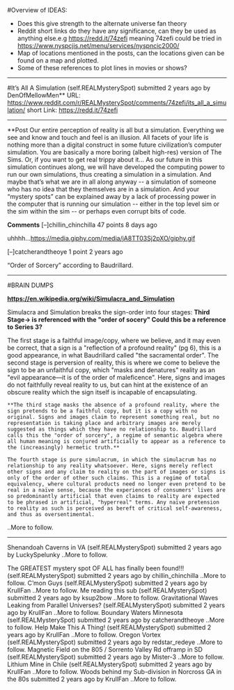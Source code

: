 #Overview of IDEAS: 
* Does this give strength to the alternate universe fan theory
* Reddit short links do they have any significance, can they be used as anything else.e.g  https://redd.it/74zefi
   meaning 74zefi could be tried in https://www.nyspcjis.net/menu/services/nyspncic2000/ 
* Map of locations mentioned in the posts, can the locations given can be found on a map and plotted.
* Some of these references to plot lines in movies or shows?

---

#It’s All A Simulation (self.REALMysterySpot) submitted 2 years ago by DenOfMellowMen**
URL: https://www.reddit.com/r/REALMysterySpot/comments/74zefi/its_all_a_simulation/
short Link: https://redd.it/74zefi

---

**Post
Our entire perception of reality is all but a simulation. 
Everything we see and know and touch and feel is an illusion. 
All facets of your life is nothing more than a digital construct in some future civilization’s computer simulation. 
You are basically a more boring (albeit high-res) version of The Sims. 
Or, if you want to get real trippy about it... As our future in this simulation continues along, 
we will have developed the computing power to run our own simulations, thus creating a simulation in a simulation. 
And maybe that’s what we are in all along anyway 
-- a simulation of someone who has no idea that they themselves are in a simulation. 
And your “mystery spots” can be explained away by a lack of processing power in the computer that is running our simulation 
-- either in the top level sim or the sim within the sim 
-- or perhaps even corrupt bits of code.

**Comments**
[–]chillin_chinchilla 47 points 8 days ago 

uhhhh...https://media.giphy.com/media/jA8TT03Sj2pXO/giphy.gif

[–]catcherandtheoye 1 point 2 years ago 

“Order of Sorcery” according to Baudrillard.

---

#BRAIN DUMPS

**https://en.wikipedia.org/wiki/Simulacra_and_Simulation**

Simulacra and Simulation breaks the sign-order into four stages: **Third Stage-> is referenced with the "order of socery" Could this be a reference to Series 3?**

The first stage is a faithful image/copy, where we believe, and it may even be correct, that a sign is a "reflection of a profound reality" (pg 6), this is a good appearance, in what Baudrillard called "the sacramental order".
    The second stage is perversion of reality, this is where we come to believe the sign to be an unfaithful copy, which "masks and denatures" reality as an "evil appearance—it is of the order of maleficence". Here, signs and images do not faithfully reveal reality to us, but can hint at the existence of an obscure reality which the sign itself is incapable of encapsulating.
    
    **The third stage masks the absence of a profound reality, where the sign pretends to be a faithful copy, but it is a copy with no original. Signs and images claim to represent something real, but no representation is taking place and arbitrary images are merely suggested as things which they have no relationship to. Baudrillard calls this the "order of sorcery", a regime of semantic algebra where all human meaning is conjured artificially to appear as a reference to the (increasingly) hermetic truth.**
    
    The fourth stage is pure simulacrum, in which the simulacrum has no relationship to any reality whatsoever. Here, signs merely reflect other signs and any claim to reality on the part of images or signs is only of the order of other such claims. This is a regime of total equivalency, where cultural products need no longer even pretend to be real in a naïve sense, because the experiences of consumers' lives are so predominantly artificial that even claims to reality are expected to be phrased in artificial, "hyperreal" terms. Any naïve pretension to reality as such is perceived as bereft of critical self-awareness, and thus as oversentimental.
    

..More to follow.

---


Shenandoah Caverns in VA (self.REALMysterySpot) submitted 2 years ago by LuckySpelunky
..More to follow.

The GREATEST mystery spot OF ALL has finally been found!!! (self.REALMysterySpot) submitted 2 years ago by chillin_chinchilla
..More to follow.
C’mon Guys (self.REALMysterySpot) submitted 2 years ago by KrullFan
..More to follow.
Me reading this sub (self.REALMysterySpot) submitted 2 years ago by ksup2bow
..More to follow.
Gravitational Waves Leaking from Parallel Universes? (self.REALMysterySpot) submitted 2 years ago by KrullFan
..More to follow.
Boundary Waters Minnesota (self.REALMysterySpot) submitted 2 years ago by catcherandtheoye
..More to follow.
Help Make This A Thing! (self.REALMysterySpot) submitted 2 years ago by KrullFan
..More to follow.
Oregon Vortex (self.REALMysterySpot) submitted 2 years ago by redstar_redeye
..More to follow.
Magnetic Field on the 805 / Sorrento Valley Rd offramp in SD (self.REALMysterySpot) submitted 2 years ago by Mister-3
..More to follow.
Lithium Mine in Chile (self.REALMysterySpot) submitted 2 years ago by KrullFan
..More to follow.
Woods behind my Sub-division in Norcross GA in the 80s submitted 2 years ago by KrullFan
..More to follow.

